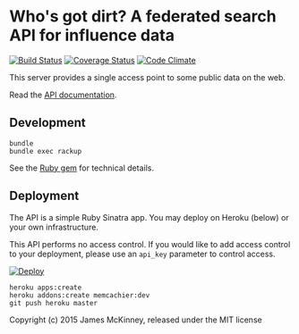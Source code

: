 # Who's got dirt? A federated search API for influence data

[![Build Status](https://secure.travis-ci.org/influencemapping/whos_got_dirt-server.png)](https://travis-ci.org/influencemapping/whos_got_dirt-server)
[![Coverage Status](https://coveralls.io/repos/influencemapping/whos_got_dirt-server/badge.svg)](https://coveralls.io/r/influencemapping/whos_got_dirt-server)
[![Code Climate](https://codeclimate.com/github/influencemapping/whos_got_dirt-server.png)](https://codeclimate.com/github/influencemapping/whos_got_dirt-server)

This server provides a single access point to some public data on the web.

Read the [API documentation](https://influencemapping.github.io/whos_got_dirt-server/).

## Development

```
bundle
bundle exec rackup
```

See the [Ruby gem](https://github.com/influencemapping/whos_got_dirt-gem) for technical details.

## Deployment

The API is a simple Ruby Sinatra app. You may deploy on Heroku (below) or your own infrastructure.

This API performs no access control. If you would like to add access control to your deployment, please use an `api_key` parameter to control access.

[![Deploy](https://www.herokucdn.com/deploy/button.png)](https://heroku.com/deploy)

```
heroku apps:create
heroku addons:create memcachier:dev
git push heroku master
```

Copyright (c) 2015 James McKinney, released under the MIT license
